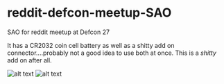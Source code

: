 # reddit-defcon-meetup-SAO
SAO for reddit meetup at Defcon 27

It has a CR2032 coin cell battery as well as a shitty add on connector....probably not a good idea to use both at once.  This is a *shitty* add on after all.


![alt text](https://i.imgur.com/ofrNWnv.png)
![alt text](https://i.imgur.com/UbUYntg.png)

